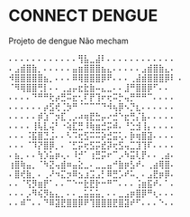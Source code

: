 # CONNECT DENGUE
Projeto de dengue Não mecham

 ⠄⠄⠄⠄⠄⠄⠄⠄⠄⠄⠄⠄⢻⣧⣀⣼⠇⠄⠄⠄⠄⠄⠄⠄⠄⠄⠄⠄⠄ 
 ⠄⣠⣾⣿⣷⡀⠄⠄⠄⠄⠄⣤⣶⣿⣿⣿⣦⣄⠄⠄⠄⠄⠄⣠⣾⣿⣷⣄⠄ 
 ⠺⣿⣿⣿⣿⣿⣦⡀⠄⠄⠄⠿⢿⣿⣿⣿⡿⠟⠄⠄⠄⢀⣼⣾⣿⣿⣿⡿⠇ ⠄
 ⠈⠻⢿⣿⣿⢛⡇⠄⠄⢀⣠⡤⣖⣗⣷⠤⣄⣀⠄⠄⣸⠛⣿⣿⡿⠋⠄⠄ 
 ⠄⠄⠄⠄⠙⠛⠛⢗⡴⣛⠭⣖⢂⠏⡟⢹⠖⢖⠭⡓⢤⡛⠛⠛⠉⠄⠄⠄⠄ 
 ⠄⠄⠄⠄⠄⠄⡴⣫⢞⢈⡳⠛⠈⠉⠉⠉⠙⠺⢦⡿⠢⡙⣆⠄⠄⠄⠄⠄⠄ 
 ⠄⠄⠄⠄⠄⡾⣱⠉⡲⣏⢀⡠⠴⢶⣟⣓⡤⠔⣚⠑⣖⢛⡌⣧⠄⠄⠄⠄⠄
 ⠄⠄⠄⠄⢸⢧⣇⢬⠃⠐⢵⣏⣛⠸⢷⣶⣚⡭⠾⠄⠘⣑⣺⢸⡄⠄⠄⠄⠄ 
 ⠄⠄⠄⠨⣯⣿⣙⣨⠄⠄⠣⠩⢖⣫⠭⠭⡵⣚⣭⢅⠄⡷⢶⣿⣽⠄⠄⠄⠄ 
 ⠄⠄⠄⠈⠹⡝⣿⡿⡀⠄⠈⣋⡭⢖⣫⡭⣞⡽⢖⣫⢤⣉⣹⢹⠏⠄⠄⠄⠄ 
 ⠄⣦⡀⠄⠄⢳⡱⣥⡶⢄⠄⠸⡚⠁⢰⣛⡭⠖⠉⡠⠳⣭⢇⡟⠄⠄⢀⣴⠄ 
 ⢰⣿⢷⣤⡀⠈⠳⣝⢤⣾⠶⣤⣕⣀⠄⣀⣀⣤⠚⣷⡶⣣⠞⠄⢀⣴⢿⣿⠄ 
 ⠄⣿⢞⣷⡀⠄⢀⠜⠲⣍⡲⠿⣢⣰⣩⣠⡃⠿⣛⡡⠞⠥⡀⠄⣠⣟⡶⡿⠄ 
 ⠄⠄⠈⢫⡻⣶⡟⠁⠄⠄⠉⠑⠒⣗⣟⡗⠒⠛⠉⠄⠄⠄⢨⣶⣯⠞⠄⠁⠄ 
 ⠄⠄⠄⡠⠻⢮⡻⣦⣄⡀⠄⠄⣀⣥⣥⣥⡀⠄⠄⣀⣠⡶⣿⡿⠛⢆⠄⠄⠄ 
 ⠄⠄⠾⠉⠄⠄⠙⠿⣽⣟⣿⣿⡿⠟⢹⣿⣿⣿⣟⣿⣽⠞⠋⠄⠄⠄⠑⠄⠄
